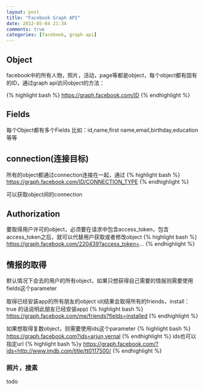 ```yaml
---
layout: post
title: "Facebook Graph API"
date: 2012-05-04 21:34
comments: true
categories: [facebook, graph api]
---
```

## Object
facebook中的所有人物，照片，活动，page等都是object，每个object都有固有的ID，通过graph api访问object的方法：

{% highlight bash %}
https://graph.facebook.com/ID
{% endhighlight %}

## Fields
每个Object都有多个Fields
比如：id,name,first name,email,birthday,education等等

## connection(连接目标)
所有的object都通过connection连接在一起，通过
{% highlight bash %}
https://graph.facebook.com/ID/CONNECTION_TYPE
{% endhighlight %}

可以获取object间的connection

## Authorization
要取得用户许可的object，必须要在请求中包含access_token，包含access_token之后，就可以代替用户获取或者修改object
{% highlight bash %}
https://graph.facebook.com/220439?access_token=...
{% endhighlight %}

## 情报的取得
默认情况下会去的用户的所有object，如果只想获得自己需要的情报则需要使用fields这个parameter

取得已经安装app的所有朋友的object id(结果会取得所有的friends，install：true 的话说明此朋友已经安装app)
{% highlight bash %}
https://graph.facebook.com/me/friends?fields=installed
{% endhighlight %}

如果想取得复数object，则需要使用ids这个parameter
{% highlight bash %}
https://graph.facebook.com?ids=arjun,vernal
{% endhighlight %}
ids也可以指定url
{% highlight bash %}y
https://graph.facebook.com/?ids=http://www.imdb.com/title/tt0117500/
{% endhighlight %}

### 照片，搜素
todo



